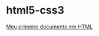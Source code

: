 # html5-css3
 
<a href="ex.001_esse_é_meu_primeiro_documento_html5" rel="document">Meu primeiro documento em HTML</a>